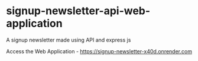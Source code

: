 # signup-newsletter-api-web-application
A signup newsletter made using API and express js

Access the Web Application - https://signup-newsletter-x40d.onrender.com
